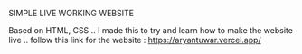 SIMPLE LIVE WORKING WEBSITE

Based on HTML, CSS .. I made this to try and learn how to make the website live .. 
follow this link for the website : https://aryantuwar.vercel.app/
